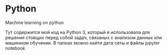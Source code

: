 # Python
Machine learning on python

Тут содержится мой код на Python 3, который я использовала для решения стоящих перед собой задач, связаных с анализом данных или машинном обучении.
В папках можно найти дата сеты и файлы jupyter notebook
